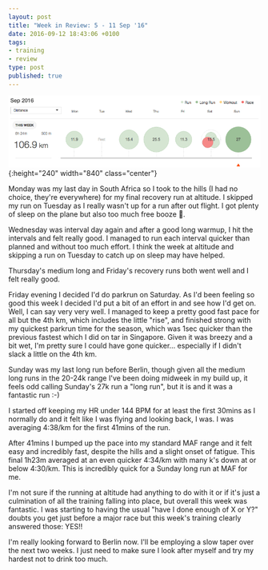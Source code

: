 ```yaml
---
layout: post
title: "Week in Review: 5 - 11 Sep '16"
date: 2016-09-12 18:43:06 +0100
tags:
- training
- review
type: post
published: true
---
```


![Week in Review: 5 - 11 Sep '16](/assets/week-in-review-5-11Sep16.png){:height="240" width="840" class="center"}

Monday was my last day in South Africa so I took to the hills (I had no choice, they're everywhere) for my final recovery run at altitude. I skipped my run on Tuesday as I really wasn't up for a run after out flight. I got plenty of sleep on the plane but also too much free booze :face_with_head_bandage:.

Wednesday was interval day again and after a good long warmup, I hit the intervals and felt really good. I managed to run each interval quicker than planned and without too much effort. I think the week at altitude and skipping a run on Tuesday to catch up on sleep may have helped.

Thursday's medium long and Friday's recovery runs both went well and I felt really good.

Friday evening I decided I'd do parkrun on Saturday. As I'd been feeling so good this week I decided I'd put a bit of an effort in and see how I'd get on. Well, I can say very very well. I managed to keep a pretty good fast pace for all but the 4th km, which includes the little "rise", and finished strong with my quickest parkrun time for the season, which was 1sec quicker than the previous fastest which I did on tar in Singapore. Given it was breezy and a bit wet, I'm pretty sure I could have gone quicker... especially if I didn't slack a little on the 4th km.  

Sunday was my last long run before Berlin, though given all the medium long runs in the 20-24k range I've been doing midweek in my build up, it feels odd calling Sunday's 27k run a "long run", but it is and it was a fantastic run :-)

I started off keeping my HR under 144 BPM for at least the first 30mins as I normally do and it felt like I was flying and looking back, I was. I was averaging 4:38/km for the first 41mins of the run.

After 41mins I bumped up the pace into my standard MAF range and it felt easy and incredibly fast, despite the hills and a slight onset of fatigue. This final 1h23m averaged at an even quicker 4:34/km with many k's down at or below 4:30/km. This is incredibly quick for a Sunday long run at MAF for me.

I'm not sure if the running at altitude had anything to do with it or if it's just a culmination of all the training falling into place, but overall this week was fantastic. I was starting to having the usual "have I done enough of X or Y?" doubts you get just before a major race but this week's training clearly answered those: YES!!

I'm really looking forward to Berlin now. I'll be employing a slow taper over the next two weeks. I just need to make sure I look after myself and try my hardest not to drink too much.
